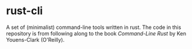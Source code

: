 # rust-cli
A set of (minimalist) command-line tools written in rust.
The code in this repository is from following along to the book
*Command-Line Rust* by Ken Youens-Clark (O'Reilly).
